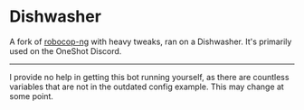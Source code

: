 # Dishwasher

A fork of [robocop-ng](https://github.com/reswitched/robocop-ng) with heavy tweaks, ran on a Dishwasher. It's primarily used on the OneShot Discord. 

---

I provide no help in getting this bot running yourself, as there are countless variables that are not in the outdated config example. This may change at some point.
